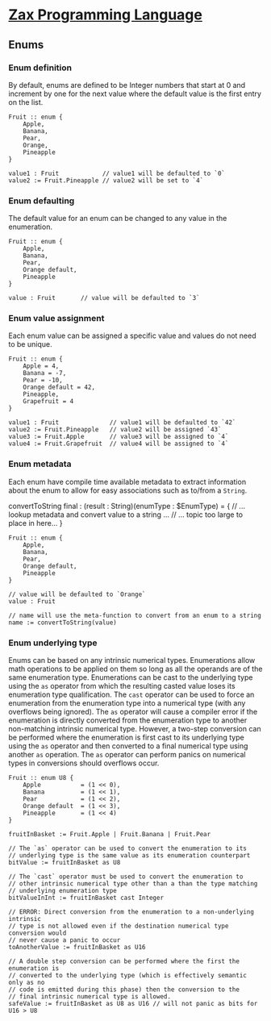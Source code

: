 
# [Zax Programming Language](index.md)

## Enums

### Enum definition

By default, enums are defined to be Integer numbers that start at 0 and increment by one for the next value where the default value is the first entry on the list.

````zax
Fruit :: enum {
    Apple,
    Banana,
    Pear,
    Orange,
    Pineapple
}

value1 : Fruit            // value1 will be defaulted to `0`
value2 := Fruit.Pineapple // value2 will be set to `4`
````

### Enum defaulting

The default value for an enum can be changed to any value in the enumeration.

````zax
Fruit :: enum {
    Apple,
    Banana,
    Pear,
    Orange default,
    Pineapple
}

value : Fruit       // value will be defaulted to `3`
````


### Enum value assignment

Each enum value can be assigned a specific value and values do not need to be unique.

````zax
Fruit :: enum {
    Apple = 4,
    Banana = -7,
    Pear = -10,
    Orange default = 42,
    Pineapple,
    Grapefruit = 4
}

value1 : Fruit              // value1 will be defaulted to `42`
value2 := Fruit.Pineapple   // value2 will be assigned `43`
value3 := Fruit.Apple       // value3 will be assigned to `4`
value4 := Fruit.Grapefruit  // value4 will be assigned to `4`
````


### Enum metadata

Each enum have compile time available metadata to extract information about the enum to allow for easy associations such as to/from a `String`.

convertToString final : (result : String)(enumType : $EnumType) = {
    // ... lookup metadata and convert value to a string ...
    // ... topic too large to place in here...
}

````zax
Fruit :: enum {
    Apple,
    Banana,
    Pear,
    Orange default,
    Pineapple
}

// value will be defaulted to `Orange`
value : Fruit

// name will use the meta-function to convert from an enum to a string
name := convertToString(value)
````


### Enum underlying type

Enums can be based on any intrinsic numerical types. Enumerations allow math operations to be applied on them so long as all the operands are of the same enumeration type. Enumerations can be cast to the underlying type using the `as` operator from which the resulting casted value loses its enumeration type qualification. The `cast` operator can be used to force an enumeration from the enumeration type into a numerical type (with any overflows being ignored). The `as` operator will cause a compiler error if the enumeration is directly converted from the enumeration type to another non-matching intrinsic numerical type. However, a two-step conversion can be performed where the enumeration is first cast to its underlying type using the `as` operator and then converted to a final numerical type using another `as` operation. The `as` operator can perform panics on numerical types in conversions should overflows occur.

````zax
Fruit :: enum U8 {
    Apple           = (1 << 0),
    Banana          = (1 << 1),
    Pear            = (1 << 2),
    Orange default  = (1 << 3),
    Pineapple       = (1 << 4)
}

fruitInBasket := Fruit.Apple | Fruit.Banana | Fruit.Pear

// The `as` operator can be used to convert the enumeration to its
// underlying type is the same value as its enumeration counterpart
bitValue := fruitInBasket as U8

// The `cast` operator must be used to convert the enumeration to
// other intrinsic numerical type other than a than the type matching
// underlying enumeration type
bitValueInInt := fruitInBasket cast Integer

// ERROR: Direct conversion from the enumeration to a non-underlying intrinsic
// type is not allowed even if the destination numerical type conversion would
// never cause a panic to occur
toAnotherValue := fruitInBasket as U16

// A double step conversion can be performed where the first the enumeration is
// converted to the underlying type (which is effectively semantic only as no
// code is emitted during this phase) then the conversion to the
// final intrinsic numerical type is allowed.
safeValue := fruitInBasket as U8 as U16 // will not panic as bits for U16 > U8
````
